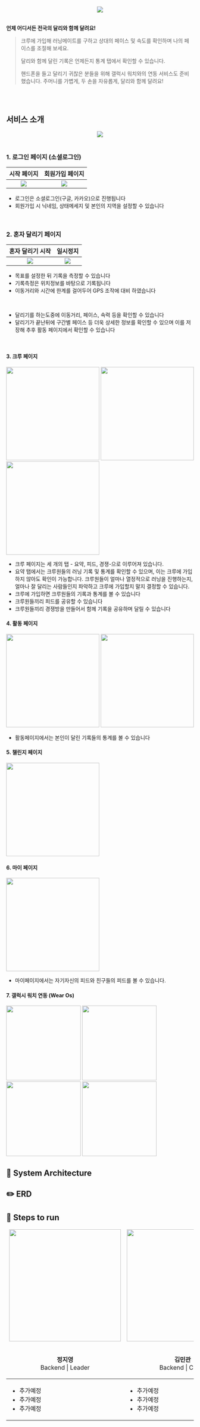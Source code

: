 <div align="center">
  <br/>
  <img src="https://user-images.githubusercontent.com/70363530/173379874-4917b60f-9002-466c-8c08-924e08f28eac.png"/>
  <br/>

</div>

</div>

<br>

**언제 어디서든 전국의 달리와 함께 달려요!**

>크루에 가입해 러닝메이트를 구하고 상대의 페이스 및 속도를 확인하며 나의 페이스를 조절해 보세요.
>
>달리와 함께 달린 기록은 언제든지 통계 탭에서 확인할 수 있습니다. 
>
>핸드폰을 들고 달리기 귀찮은 분들을 위해 갤럭시 워치와의 연동 서비스도 준비했습니다. 주머니를 가볍게, 두 손을 자유롭게, 달리와 함께 달려요!

<br>

<br>

## 서비스 소개

<div align="center">
  <img src="https://user-images.githubusercontent.com/70363530/173397623-569280de-f296-4392-aca2-a95e9465c6a2.jpg"/>
  <br/>
</div>

<br>

### 1. 로그인 페이지 (소셜로그인)

|                         시작 페이지                          |                       회원가입 페이지                        |
| :----------------------------------------------------------: | :----------------------------------------------------------: |
| ![](https://user-images.githubusercontent.com/70363530/173407495-87354891-b7ec-4563-933a-96b260aecc8a.jpg) | ![](https://user-images.githubusercontent.com/70363530/173407538-42afa589-04ae-41c1-b286-3f2af3aa120d.jpg) |

- 로그인은 소셜로그인(구글, 카카오)으로 진행됩니다 
- 회원가입 시 닉네임, 상태메세지 및 본인의 지역을 설정할 수 있습니다

<br>

### 2. 혼자 달리기 페이지

|                       혼자 달리기 시작                       |                           일시정지                           |
| :----------------------------------------------------------: | :----------------------------------------------------------: |
| ![](https://user-images.githubusercontent.com/70363530/173417410-c2258bcb-d7ad-4d1d-bec6-225697b6534b.gif) | ![](https://user-images.githubusercontent.com/70363530/173417435-a8e69ddd-2798-4984-967a-c2acc0c4b07c.gif) |

- 목표를 설정한 뒤 기록을 측정할 수 있습니다
- 기록측정은 위치정보를 바탕으로 기록됩니다
- 이동거리와 시간에 한계를 걸어두어 GPS 조작에 대비 하였습니다

<br/>

- 달리기를 하는도중에 이동거리, 페이스, 속력 등을 확인할 수 있습니다
- 달리기가 끝난뒤에 구간별 페이스 등 더욱 상세한 정보를 확인할 수 있으며 이를 저장해 추후 활동 페이지에서 확인할 수 있습니다

<br>

#### 3. 크루 페이지



<img src = "/Capture/crew1.jpg" width="250px" > <img src = "/Capture/crew2.jpg" width="250px" > <img src = "/Capture/crew3.jpg" width="250px" >

- 크루 페이지는 세 개의 탭 - 요약, 피드, 경쟁-으로 이루어져 있습니다.
- 요약 탭에서는 크루원들의 러닝 기록 및 통계를 확인할 수 있으며, 이는 크루에 가입하지 않아도 확인이 가능합니다. 크루원들이 얼마나 열정적으로 러닝을 진행하는지, 얼마나 잘 달리는 사람들인지 파악하고 크루에 가입할지 말지 결정할 수 있습니다.
- 크루에 가입하면 크루원들의 기록과 통계를 볼 수 있습니다
- 크루원들끼리 피드를 공유할 수 있습니다
- 크루원들끼리 경쟁방을 만들어서 함께 기록을 공유하며 달릴 수 있습니다


#### 4. 활동 페이지

<img src = "/Capture/act1.jpg" width="250px" > <img src = "/Capture/act2.jpg" width="250px" >

- 활동페이지에서는 본인이 달린 기록들의 통계를 볼 수 있습니다

#### 5. 챌린지 페이지
<img src = "/Capture/challenge.jpg" width="250px" >

#### 6. 마이 페이지

<img src = "/Capture/mypage1.jpg" width="250px" >

- 마이페이지에서는 자기자신의 피드와 친구들의 피드를 볼 수 있습니다. 

#### 7. 갤럭시 워치 연동 (Wear Os)
<img src = "/Capture/watch1.jpg" width="200px" > <img src = "/Capture/watch2.jpg" width="200px" >
<img src = "/Capture/watch3.jpg" width="200px" > <img src = "/Capture/watch4.jpg" width="200px" >

## 🔧 System Architecture

## ✏️ ERD

## 🏃 Steps to run



<table>
  <thead>
  	<tr>
      <td align="center">
      	<a href="https://github.com/Talia2019">
          <img src="https://avatars.githubusercontent.com/u/55391944?v=4" width="300px"/>
        </a>
        <p>
          <br />
          <b>정지영</b>
          <br/>
          <span>Backend | Leader </span>
        </p>
      </td>
      <td align="center">
        <a href="https://github.com/zoog15">
          <img src="https://avatars.githubusercontent.com/u/44665707?v=4" width="300px"/>
        </a>
        <p>
          <br />
          <b>김민관</b>
          <br/>
          <span>Backend | CI/CD</span>
        </p>
      </td>
      <td align="center">
      	<a href="https://github.com/sungho8">
          <img src="https://avatars.githubusercontent.com/u/34847613?v=4" width="300px"/>
        </a>
        <p>
          <br />
          <b>박성호</b>
          <br/>
          <span>Frontend | Design</span>
        </p>
      </td>
      <td align="center">
        <a href="https://github.com/rosieyeon/">
          <img src="https://avatars.githubusercontent.com/u/70363530?v=4" width="300px"/>
        </a>
        <p>
          <br />
          <b>연승은</b>
          <br/>
          <span>Frontend | Design</span>
        </p>
      </td>
    </tr>
  </thead>
  <tbody>
  	<tr>
    	<td>
        <ul>
          <li>추가예정</li>
          <li>추가예정</li>
          <li>추가예정</li>
        </ul>
      </td>
      <td>
        <ul>
          <li>추가예정</li>
          <li>추가예정</li>
          <li>추가예정</li>
        </ul>
      </td>
      <td>
        <ul>
          <li>추가예정</li>
          <li>추가예정</li>
          <li>추가예정</li>
        </ul>
      </td>
      <td>
        <ul>
          <li>Figma 디자인</li>
          <li>추가예정</li>
          <li>추가예정</li>
        </ul>
      </td>
    </tr>
  </tbody>
</table>
